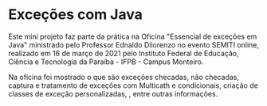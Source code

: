 # Exceções com Java

Este mini projeto faz parte da prática na Oficina "Essencial de exceções em Java" ministrado pelo Professor Ednaldo Dilorenzo no evento SEMITI online, 
realizado em 16 de março de 2021 pelo Instituto Federal de Educação, Ciência e Tecnologia da Paraíba - IFPB - Campus Monteiro.

Na oficina foi mostrado o que são exceções checadas, não checadas, captura e tratamento de exceções com Multicath e condicionais, criação de classes de exceção personalizadas, , entre outras informações.
